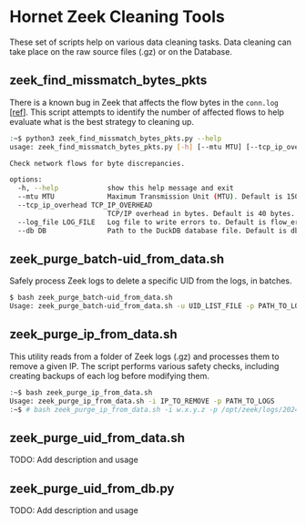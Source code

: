 # Hornet Zeek Cleaning Tools

These set of scripts help on various data cleaning tasks. Data cleaning can take place on the raw source files (.gz) or on the Database.

## zeek_find_missmatch_bytes_pkts

There is a known bug in Zeek that affects the flow bytes in the `conn.log` [[ref](https://github.com/zeek/zeek/issues/3313)]. This script attempts to identify the number of affected flows to help evaluate what is the best strategy to cleaning up.

```bash
:~$ python3 zeek_find_missmatch_bytes_pkts.py --help
usage: zeek_find_missmatch_bytes_pkts.py [-h] [--mtu MTU] [--tcp_ip_overhead TCP_IP_OVERHEAD] [--log_file LOG_FILE] [--db DB]

Check network flows for byte discrepancies.

options:
  -h, --help            show this help message and exit
  --mtu MTU             Maximum Transmission Unit (MTU). Default is 1500 bytes.
  --tcp_ip_overhead TCP_IP_OVERHEAD
                        TCP/IP overhead in bytes. Default is 40 bytes.
  --log_file LOG_FILE   Log file to write errors to. Default is flow_errors.log.
  --db DB               Path to the DuckDB database file. Default is db/ctu-hornet-65-niner_v0.1.db.
```


## zeek_purge_batch-uid_from_data.sh

Safely process Zeek logs to delete a specific UID from the logs, in batches.

```bash
$ bash zeek_purge_batch-uid_from_data.sh
Usage: zeek_purge_batch-uid_from_data.sh -u UID_LIST_FILE -p PATH_TO_LOGS
```

## zeek_purge_ip_from_data.sh

This utility reads from a folder of Zeek logs (.gz) and processes them to remove a given IP. The script performs various safety checks, including creating backups of each log before modifying them.

```bash
:~$ bash zeek_purge_ip_from_data.sh
Usage: zeek_purge_ip_from_data.sh -i IP_TO_REMOVE -p PATH_TO_LOGS
:~$ # bash zeek_purge_ip_from_data.sh -i w.x.y.z -p /opt/zeek/logs/2024-05-31/
```

## zeek_purge_uid_from_data.sh

TODO: Add description and usage 

## zeek_purge_uid_from_db.py

TODO: Add description and usage 
